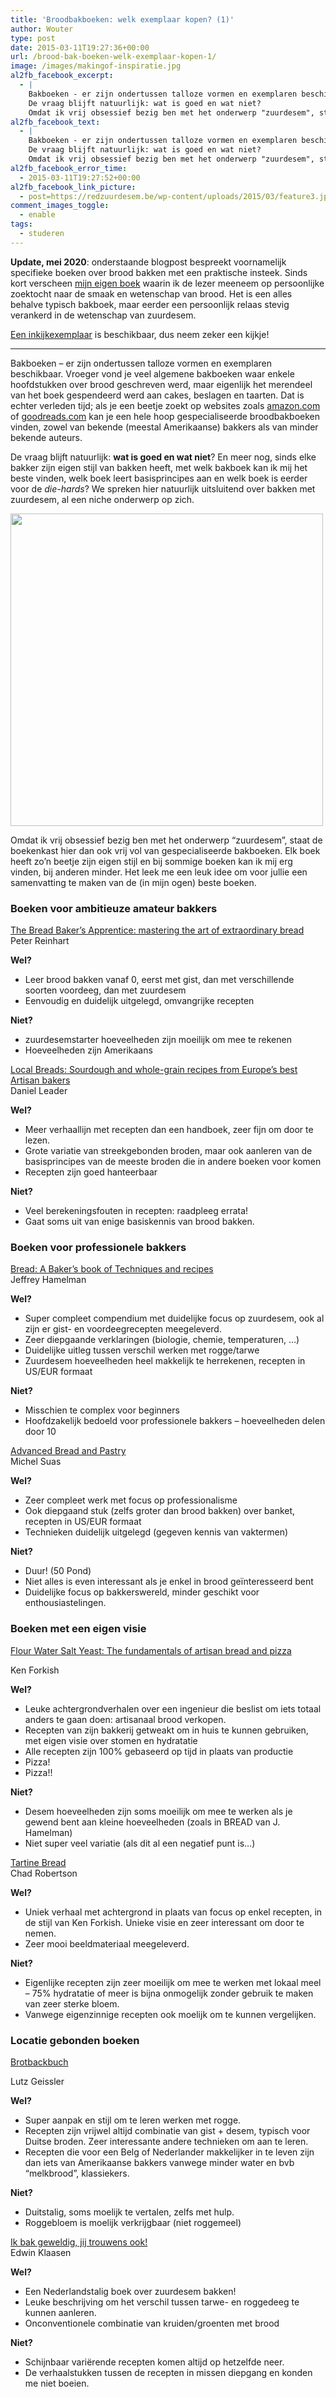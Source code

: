 ```yaml
---
title: 'Broodbakboeken: welk exemplaar kopen? (1)'
author: Wouter
type: post
date: 2015-03-11T19:27:36+00:00
url: /brood-bak-boeken-welk-exemplaar-kopen-1/
image: /images/makingof-inspiratie.jpg
al2fb_facebook_excerpt:
  - |
    Bakboeken - er zijn ondertussen talloze vormen en exemplaren beschikbaar. Vroeger vond je veel algemene bakboeken waar enkele hoofdstukken over brood geschreven werd, maar eigenlijk het merendeel van het boek gespendeerd werd aan cakes, beslagen en taarten. Dat is echter verleden tijd; als je een beetje zoekt op websites zoals amazon.com of goodreads.com kan je een hele hoop gespecialiseerde broodbakboeken vinden, zowel van bekende (meestal Amerikaanse) bakkers als van minder bekende auteurs.
    De vraag blijft natuurlijk: wat is goed en wat niet? 
    Omdat ik vrij obsessief bezig ben met het onderwerp "zuurdesem", staat de boekenkast hier dan ook vrij vol van gespecialiseerde bakboeken. Elk boek heeft zo'n beetje zijn eigen stijl en bij sommige boeken kan ik mij erg vinden, bij anderen minder. Het leek me een leuk idee om voor jullie een samenvatting te maken van de (in mijn ogen) beste boeken.
al2fb_facebook_text:
  - |
    Bakboeken - er zijn ondertussen talloze vormen en exemplaren beschikbaar. Vroeger vond je veel algemene bakboeken waar enkele hoofdstukken over brood geschreven werd, maar eigenlijk het merendeel van het boek gespendeerd werd aan cakes, beslagen en taarten. Dat is echter verleden tijd; als je een beetje zoekt op websites zoals amazon.com of goodreads.com kan je een hele hoop gespecialiseerde broodbakboeken vinden, zowel van bekende (meestal Amerikaanse) bakkers als van minder bekende auteurs.
    De vraag blijft natuurlijk: wat is goed en wat niet? 
    Omdat ik vrij obsessief bezig ben met het onderwerp "zuurdesem", staat de boekenkast hier dan ook vrij vol van gespecialiseerde bakboeken. Elk boek heeft zo'n beetje zijn eigen stijl en bij sommige boeken kan ik mij erg vinden, bij anderen minder. Het leek me een leuk idee om voor jullie een samenvatting te maken van de (in mijn ogen) beste boeken.
al2fb_facebook_error_time:
  - 2015-03-11T19:27:52+00:00
al2fb_facebook_link_picture:
  - post=https://redzuurdesem.be/wp-content/uploads/2015/03/feature3.jpg
comment_images_toggle:
  - enable
tags:
  - studeren
---
```

**Update, mei 2020**: onderstaande blogpost bespreekt voornamelijk specifieke boeken over brood bakken met een praktische insteek. Sinds kort verscheen [mijn eigen boek](/het-boek) waarin ik de lezer meeneem op persoonlijke zoektocht naar de smaak en wetenschap van brood. Het is een alles behalve typisch bakboek, maar eerder een persoonlijk relaas stevig verankerd in de wetenschap van zuurdesem. 

[Een inkijkexemplaar](/het-boek) is beschikbaar, dus neem zeker een kijkje!

---

Bakboeken &#8211; er zijn ondertussen talloze vormen en exemplaren beschikbaar. Vroeger vond je veel algemene bakboeken waar enkele hoofdstukken over brood geschreven werd, maar eigenlijk het merendeel van het boek gespendeerd werd aan cakes, beslagen en taarten. Dat is echter verleden tijd; als je een beetje zoekt op websites zoals <a title="amazon" href="http://www.amazon.com" target="_blank">amazon.com</a> of <a title="goodreads" href="http://www.goodreads.com" target="_blank">goodreads.com</a> kan je een hele hoop gespecialiseerde broodbakboeken vinden, zowel van bekende (meestal Amerikaanse) bakkers als van minder bekende auteurs.
  
De vraag blijft natuurlijk: **wat is goed en wat niet**? En meer nog, sinds elke bakker zijn eigen stijl van bakken heeft, met welk bakboek kan ik mij het beste vinden, welk boek leert basisprincipes aan en welk boek is eerder voor de _die-hards_? We spreken hier natuurlijk uitsluitend over bakken met zuurdesem, al een niche onderwerp op zich.

[<img class="aligncenter size-full wp-image-837" src="https://redzuurdesem.be/wp-content/uploads/2015/03/feature3.jpg" alt="" width="500" height="500" srcset="https://redzuurdesem.be/wp-content/uploads/2015/03/feature3.jpg 500w, https://redzuurdesem.be/wp-content/uploads/2015/03/feature3-300x300.jpg 300w" sizes="(max-width: 500px) 100vw, 500px" />][1]

Omdat ik vrij obsessief bezig ben met het onderwerp &#8220;zuurdesem&#8221;, staat de boekenkast hier dan ook vrij vol van gespecialiseerde bakboeken. Elk boek heeft zo&#8217;n beetje zijn eigen stijl en bij sommige boeken kan ik mij erg vinden, bij anderen minder. Het leek me een leuk idee om voor jullie een samenvatting te maken van de (in mijn ogen) beste boeken.

### Boeken voor ambitieuze amateur bakkers

<a href="https://www.goodreads.com/book/show/39910.The_Bread_Baker_s_Apprentice?from_search=true" target="_blank">The Bread Baker&#8217;s Apprentice: mastering the art of extraordinary bread<br /> </a>Peter Reinhart

**Wel?**

  * Leer brood bakken vanaf 0, eerst met gist, dan met verschillende soorten voordeeg, dan met zuurdesem
  * Eenvoudig en duidelijk uitgelegd, omvangrijke recepten

**Niet?**

  * zuurdesemstarter hoeveelheden zijn moeilijk om mee te rekenen
  * Hoeveelheden zijn Amerikaans

<a href="https://www.goodreads.com/book/show/761840.Local_Breads?ac=1" target="_blank">Local Breads: Sourdough and whole-grain recipes from Europe&#8217;s best Artisan bakers<br /> </a>Daniel Leader

**Wel?**

  * Meer verhaallijn met recepten dan een handboek, zeer fijn om door te lezen.
  * Grote variatie van streekgebonden broden, maar ook aanleren van de basisprincipes van de meeste broden die in andere boeken voor komen
  * Recepten zijn goed hanteerbaar

**Niet?**

  * Veel berekeningsfouten in recepten: raadpleeg errata!
  * Gaat soms uit van enige basiskennis van brood bakken.

### Boeken voor professionele bakkers

<a href="https://www.goodreads.com/book/show/153240.Bread?from_search=true" target="_blank">Bread: A Baker&#8217;s book of Techniques and recipes<br /> </a>Jeffrey Hamelman

**Wel?**

  * Super compleet compendium met duidelijke focus op zuurdesem, ook al zijn er gist- en voordeegrecepten meegeleverd.
  * Zeer diepgaande verklaringen (biologie, chemie, temperaturen, &#8230;)
  * Duidelijke uitleg tussen verschil werken met rogge/tarwe
  * Zuurdesem hoeveelheden heel makkelijk te herrekenen, recepten in US/EUR formaat

**Niet?**

  * Misschien te complex voor beginners
  * Hoofdzakelijk bedoeld voor professionele bakkers &#8211; hoeveelheden delen door 10

<a href="https://www.goodreads.com/book/show/3121998-advanced-bread-and-pastry?ac=1" target="_blank">Advanced Bread and Pastry<br /> </a>Michel Suas

**Wel?**

  * Zeer compleet werk met focus op professionalisme
  * Ook diepgaand stuk (zelfs groter dan brood bakken) over banket, recepten in US/EUR formaat
  * Technieken duidelijk uitgelegd (gegeven kennis van vaktermen)

**Niet?**

  * Duur! (50 Pond)
  * Niet alles is even interessant als je enkel in brood geïnteresseerd bent
  * Duidelijke focus op bakkerswereld, minder geschikt voor enthousiastelingen.

### Boeken met een eigen visie

<a href="https://www.goodreads.com/book/show/13414492-flour-water-salt-yeast?from_choice=false&from_home_module=false" target="_blank">Flour Water Salt Yeast: The fundamentals of artisan bread and pizza</a>
  
Ken Forkish

**Wel?**

  * Leuke achtergrondverhalen over een ingenieur die beslist om iets totaal anders te gaan doen: artisanaal brood verkopen.
  * Recepten van zijn bakkerij getweakt om in huis te kunnen gebruiken, met eigen visie over stomen en hydratatie
  * Alle recepten zijn 100% gebaseerd op tijd in plaats van productie
  * Pizza!
  * Pizza!!

**Niet?**

  * Desem hoeveelheden zijn soms moeilijk om mee te werken als je gewend bent aan kleine hoeveelheden (zoals in BREAD van J. Hamelman)
  * Niet super veel variatie (als dit al een negatief punt is&#8230;)

<a href="https://www.goodreads.com/book/show/8185785-tartine-bread?ac=1" target="_blank">Tartine Bread<br /> </a>Chad Robertson

**Wel?**

  * Uniek verhaal met achtergrond in plaats van focus op enkel recepten, in de stijl van Ken Forkish. Unieke visie en zeer interessant om door te nemen.
  * Zeer mooi beeldmateriaal meegeleverd.

**Niet?**

  * Eigenlijke recepten zijn zeer moeilijk om mee te werken met lokaal meel &#8211; 75% hydratatie of meer is bijna onmogelijk zonder gebruik te maken van zeer sterke bloem.
  * Vanwege eigenzinnige recepten ook moelijk om te kunnen vergelijken.

### Locatie gebonden boeken

<a href="http://www.brotbackbuch.de/" target="_blank">Brotbackbuch</a>
  
Lutz Geissler

**Wel?**

  * Super aanpak en stijl om te leren werken met rogge.
  * Recepten zijn vrijwel altijd combinatie van gist + desem, typisch voor Duitse broden. Zeer interessante andere technieken om aan te leren.
  * Recepten die voor een Belg of Nederlander makkelijker in te leven zijn dan iets van Amerikaanse bakkers vanwege minder water en bvb &#8220;melkbrood&#8221;, klassiekers.

**Niet?**

  * Duitstalig, soms moelijk te vertalen, zelfs met hulp.
  * Roggebloem is moelijk verkrijgbaar (niet roggemeel)

<a href="http://ikbakgeweldigjijtrouwensook.nl/" target="_blank">Ik bak geweldig, jij trouwens ook!<br /> </a>Edwin Klaasen

**Wel?**

  * Een Nederlandstalig boek over zuurdesem bakken!
  * Leuke beschrijving om het verschil tussen tarwe- en roggedeeg te kunnen aanleren.
  * Onconventionele combinatie van kruiden/groenten met brood

**Niet?**

  * Schijnbaar variërende recepten komen altijd op hetzelfde neer.
  * De verhaalstukken tussen de recepten in missen diepgang en konden me niet boeien.

 [1]: https://redzuurdesem.be/wp-content/uploads/2015/03/feature3.jpg